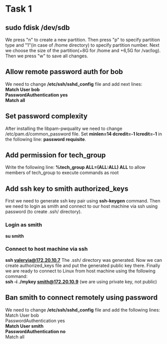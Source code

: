 # Task 1

## sudo fdisk /dev/sdb

We press "n" to create a new partition. Then press "p" to specify partition type and "1"(in case of /home directory) to specify partition number.
Next we choose the size of the partition(+8G for /home and +6,5G for /var/log).
Then we press "w" to save all changes.

## Allow remote password auth for bob

We need to change **/etc/ssh/sshd_config** file and add next lines:  
**Match User bob**  
**PasswordAuthentication yes**  
**Match all**  

## Set password complexity

After installing the libpam-pwquality we need to change /etc/pam.d/common_password file.
Set **minlen=14 dcredit=-1 lcredit=-1** in the following line: **password requisite**.

## Add permission for tech_group

Write the following line: **%tech_group ALL=(ALL:ALL) ALL**
to allow members of tech_group to execute commands as root

## Add ssh key to smith authorized_keys

First we need to generate ssh key pair using **ssh-keygen** command.
Then we need to login as smith and connect to our host machine via ssh using password (to create .ssh/ directory).
### Login as smith
**su smith**
### Connect to host machine via ssh
**ssh valeryia@172.20.10.7**
The .ssh/ directory was generated. Now we can create authorized_keys file and put the generated public key there.
Finally we are ready to connect to Linux from host machine using the following command:  
**ssh -i ./mykey smith@172.20.10.9** (we are using private key, not public)

## Ban smith to connect remotely using password
We need to change **/etc/ssh/sshd_config** file and add the following lines:  
Match User bob  
PasswordAuthentication yes  
**Match User smith**  
**PasswordAuthentication no**  
Match all  


